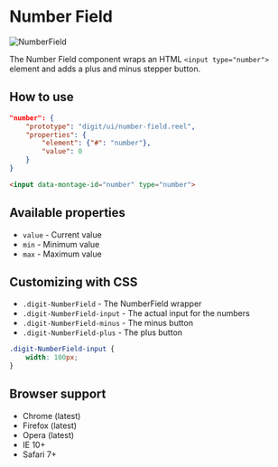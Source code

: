 # Number Field

![NumberField](screenshot.png)

The Number Field component wraps an HTML `<input type="number">` element and adds a plus and minus stepper button.

## How to use

```json
"number": {
    "prototype": "digit/ui/number-field.reel",
    "properties": {
        "element": {"#": "number"},
        "value": 0
    }
}
```

```html
<input data-montage-id="number" type="number">
```


## Available properties

* `value` - Current value
* `min` - Minimum value
* `max` - Maximum value



## Customizing with CSS

* `.digit-NumberField` - The NumberField wrapper
* `.digit-NumberField-input` - The actual input for the numbers
* `.digit-NumberField-minus` - The minus button
* `.digit-NumberField-plus` - The plus button

```css
.digit-NumberField-input {
    width: 100px;
}
```



## Browser support

* Chrome (latest)
* Firefox (latest)
* Opera (latest)
* IE 10+
* Safari 7+
